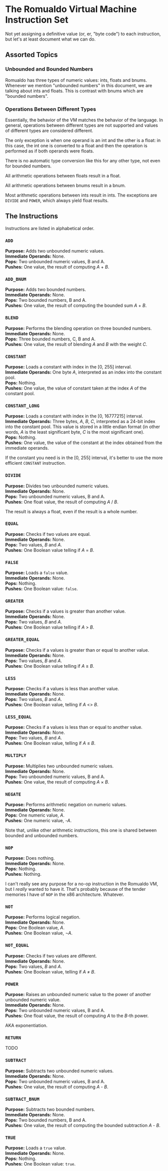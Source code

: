 # The Romualdo Virtual Machine Instruction Set

Not yet assigning a definitive value (or, er, "byte code") to each instruction,
but let's at least document what we can do.

## Assorted Topics

### Unbounded and Bounded Numbers

Romualdo has three types of numeric values: ints, floats and bnums. Whenever we
mention "unbounded numbers" in this document, we are talking about ints and
floats. This is contrast with bnums which are "bounded numbers".

### Operations Between Different Types

Essentially, the behavior of the VM matches the behavior of the language. In
general, operations between different types are not supported and values of
different types are considered different.

The only exception is when one operand is an int and the other is a float: in
this case, the int one is converted to a float and then the operation is
performed as if both operands were floats.

There is no automatic type conversion like this for any other type, not even for
bounded numbers.

All arithmetic operations between floats result in a float.

All arithmetic operations between bnums result in a bnum.

Most arithmetic operations between ints result in ints. The exceptions are
`DIVIDE` and `POWER`, which always yield float results.

## The Instructions

Instructions are listed in alphabetical order.

### `ADD`

**Purpose:** Adds two unbounded numeric values.  
**Immediate Operands:** None.  
**Pops:** Two unbounded numeric values, B and A.  
**Pushes:** One value, the result of computing *A* + *B*.

### `ADD_BNUM`

**Purpose:** Adds two bounded numbers.  
**Immediate Operands:** None.  
**Pops:** Two bounded numbers, B and A.  
**Pushes:** One value, the result of computing the bounded sum *A* + *B*.

### `BLEND`

**Purpose:** Performs the blending operation on three bounded numbers.  
**Immediate Operands:** None.  
**Pops:** Three bounded numbers, C, B and A.  
**Pushes:** One value, the result of blending *A* and *B* with the weight *C*.

### `CONSTANT`

**Purpose:** Loads a constant with index in the [0, 255] interval.  
**Immediate Operands:** One byte *A*, interpreted as an index into the constant
pool.  
**Pops:** Nothing.  
**Pushes:** One value, the value of constant taken at the index *A* of the
constant pool.

### `CONSTANT_LONG`

**Purpose:** Loads a constant with index in the [0, 16777215] interval.  
**Immediate Operands:** Three bytes, *A*, *B*, *C*, interpreted as a 24-bit
index into the constant pool. This value is stored in a little endian format (in
other words, *A* is the least significant byte, *C* is the most significant
one).  
**Pops:** Nothing.  
**Pushes:** One value, the value of the constant at the index obtained from the
immediate operands.

If the constant you need is in the [0, 255] interval, it's better to use the
more efficient `CONSTANT` instruction.

### `DIVIDE`

**Purpose:** Divides two unbounded numeric values.  
**Immediate Operands:** None.  
**Pops:** Two unbounded numeric values, B and A.  
**Pushes:** One float value, the result of computing *A* / *B*.

The result is always a float, even if the result is a whole number.

### `EQUAL`

**Purpose:** Checks if two values are equal.  
**Immediate Operands:** None.  
**Pops:** Two values, *B* and *A*.  
**Pushes:** One Boolean value telling if *A* = *B*.

### `FALSE`

**Purpose:** Loads a `false` value.  
**Immediate Operands:** None.  
**Pops:** Nothing.  
**Pushes:** One Boolean value: `false`.

### `GREATER`

**Purpose:** Checks if a values is greater than another value.  
**Immediate Operands:** None.  
**Pops:** Two values, *B* and *A*.  
**Pushes:** One Boolean value telling if *A* > *B*.

### `GREATER_EQUAL`

**Purpose:** Checks if a values is greater than or equal to another value.  
**Immediate Operands:** None.  
**Pops:** Two values, *B* and *A*.  
**Pushes:** One Boolean value telling if *A* ≥ *B*.

### `LESS`

**Purpose:** Checks if a values is less than another value.  
**Immediate Operands:** None.  
**Pops:** Two values, *B* and *A*.  
**Pushes:** One Boolean value, telling if *A* <> *B*.

### `LESS_EQUAL`

**Purpose:** Checks if a values is less than or equal to another value.  
**Immediate Operands:** None.  
**Pops:** Two values, *B* and *A*.  
**Pushes:** One Boolean value, telling if *A* ≤ *B*.

### `MULTIPLY`

**Purpose:** Multiplies two unbounded numeric values.  
**Immediate Operands:** None.  
**Pops:** Two unbounded numeric values, B and A.  
**Pushes:** One value, the result of computing *A* × *B*.

### `NEGATE`

**Purpose:** Performs arithmetic negation on numeric values.  
**Immediate Operands:** None.  
**Pops:** One numeric value, *A*.  
**Pushes:** One numeric value, -*A*.

Note that, unlike other arithmetic instructions, this one is shared between
bounded and unbounded numbers.

### `NOP`

**Purpose:** Does nothing.  
**Immediate Operands:** None.  
**Pops:** Nothing.  
**Pushes:** Nothing.

I can't really see any purpose for a no-op instruction in the Romualdo VM, but I
*really* wanted to have it. That's probably because of the tender memories I
have of `NOP` in the x86 architecture. Whatever.

### `NOT`

**Purpose:** Performs logical negation.  
**Immediate Operands:** None.  
**Pops:** One Boolean value, *A*.  
**Pushes:** One Boolean value, ¬*A*.

### `NOT_EQUAL`

**Purpose:** Checks if two values are different.  
**Immediate Operands:** None.  
**Pops:** Two values, *B* and *A*.  
**Pushes:** One Boolean value, telling if *A* ≠ *B*.

### `POWER`

**Purpose:** Raises an unbounded numeric value to the power of another unbounded
numeric value.  
**Immediate Operands:** None.  
**Pops:** Two unbounded numeric values, B and A.  
**Pushes:** One float value, the result of computing *A* to the *B*-th power.

AKA exponentiation.

### `RETURN`

TODO

### `SUBTRACT`

**Purpose:** Subtracts two unbounded numeric values.  
**Immediate Operands:** None.  
**Pops:** Two unbounded numeric values, B and A.  
**Pushes:** One value, the result of computing *A* - *B*.

### `SUBTRACT_BNUM`

**Purpose:** Subtracts two bounded numbers.  
**Immediate Operands:** None.  
**Pops:** Two bounded numbers, B and A.  
**Pushes:** One value, the result of computing the bounded subtraction *A* -
*B*.

### `TRUE`

**Purpose:** Loads a `true` value.  
**Immediate Operands:** None.  
**Pops:** Nothing.  
**Pushes:** One Boolean value: `true`.

